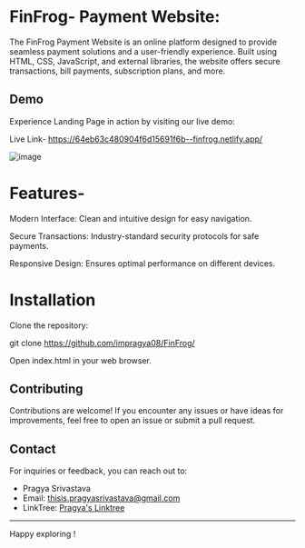 # FinFrog- Payment Website:
The FinFrog Payment Website is an online platform designed to provide seamless payment solutions and a user-friendly experience. Built using HTML, CSS, JavaScript, and external libraries, the website offers secure transactions, bill payments, subscription plans, and more.

## Demo
Experience  Landing Page in action by visiting our live demo:

Live Link- https://64eb63c480904f6d15691f6b--finfrog.netlify.app/

![image](https://github.com/impragya08/FinFrog/assets/84717393/80f77771-468f-4ab1-a579-c8ce75451962)


# Features- 
Modern Interface: Clean and intuitive design for easy navigation.

Secure Transactions: Industry-standard security protocols for safe payments.

Responsive Design: Ensures optimal performance on different devices.

# Installation
Clone the repository:

git clone https://github.com/impragya08/FinFrog/

Open index.html in your web browser.

## Contributing

Contributions are welcome! If you encounter any issues or have ideas for improvements, feel free to open an issue or submit a pull request.




## Contact

For inquiries or feedback, you can reach out to:

- Pragya Srivastava
- Email: thisis.pragyasrivastava@gmail.com
- LinkTree: [Pragya's Linktree](https://linktr.ee/itspragya)

---

Happy exploring !
